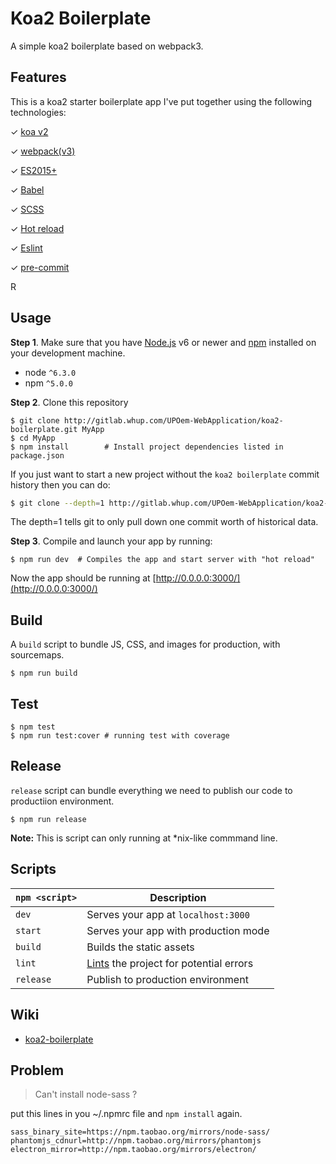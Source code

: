 # Koa2 Boilerplate

A simple koa2 boilerplate based on webpack3.

## Features

This is a koa2 starter boilerplate app I've put together using the following technologies:

✓ [koa v2](https://github.com/koajs/koa)

✓ [webpack(v3)](https://github.com/webpack/webpack)

✓ [ES2015+](http://babeljs.io/docs/learn-es2015/)

✓ [Babel](http://babeljs.io/)

✓ [SCSS](http://sass-lang.com/)

✓ [Hot reload](https://github.com/leecade/koa-webpack-middleware)

✓ [Eslint](https://github.com/eslint/eslint)

✓ [pre-commit](https://github.com/observing/pre-commit)

R
## Usage

**Step 1**. Make sure that you have [Node.js](https://nodejs.org/) v6 or newer and
[npm](https://github.com/npm/npm) installed on your development machine.

* node `^6.3.0`
* npm `^5.0.0`

**Step 2**. Clone this repository

```shell
$ git clone http://gitlab.whup.com/UPOem-WebApplication/koa2-boilerplate.git MyApp
$ cd MyApp
$ npm install        # Install project dependencies listed in package.json
```

If you just want to start a new project without the `koa2 boilerplate` commit history then you can do:

```bash
$ git clone --depth=1 http://gitlab.whup.com/UPOem-WebApplication/koa2-boilerplate.git MyApp
```
The depth=1 tells git to only pull down one commit worth of historical data.

**Step 3**. Compile and launch your app by running:

```shell
$ npm run dev  # Compiles the app and start server with "hot reload"
```

Now the app should be running at [http://0.0.0.0:3000/](http://0.0.0.0:3000/)


## Build
A `build` script to bundle JS, CSS, and images for production, with sourcemaps.

```
$ npm run build
```

## Test

```
$ npm test
$ npm run test:cover # running test with coverage
```

## Release
`release` script can bundle everything we need to publish our code to productiion environment.

```
$ npm run release
```
**Note:** This is script can only running at *nix-like commmand line.

## Scripts

|`npm <script>`     |Description|
|-------------------|-----------|
|`dev`              |Serves your app at `localhost:3000`|
|`start`             |Serves your app with production mode|
|`build`            |Builds the static assets|
|`lint`             |[Lints](http://stackoverflow.com/questions/8503559/what-is-linting) the project for potential errors|
|`release`          |Publish to production environment


## Wiki

- [koa2-boilerplate](http://gitlab.whup.com/UPOem-WebApplication/koa2-boilerplate/wikis/home#koa-boilerplate)


## Problem

> Can't install node-sass ?

put this lines in you ~/.npmrc file and ` npm install ` again.

```
sass_binary_site=https://npm.taobao.org/mirrors/node-sass/
phantomjs_cdnurl=http://npm.taobao.org/mirrors/phantomjs
electron_mirror=http://npm.taobao.org/mirrors/electron/
```

